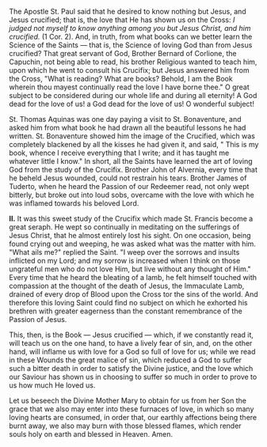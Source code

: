 
The Apostle St. Paul said that he desired to know nothing but Jesus, and Jesus crucified; that is, the love that He has shown us on the Cross: *I judged not myself to know anything among you but Jesus Christ, and him crucified.* (1 Cor. 2). And, in truth, from what books can we better learn the Science of the Saints — that is, the Science of loving God than from Jesus crucified? That great servant of God, Brother Bernard of Corlione, the Capuchin, not being able to read, his brother Religious wanted to teach him, upon which he went to consult his Crucifix; but Jesus answered him from the Cross, \"What is reading? What are books? Behold, I am the Book wherein thou mayest continually read the love I have borne thee.\" O great subject to be considered during our whole life and during all eternity! A God dead for the love of us! a God dead for the love of us! O wonderful subject!

St. Thomas Aquinas was one day paying a visit to St. Bonaventure, and asked him from what book he had drawn all the beautiful lessons he had written. St. Bonaventure showed him the image of the Crucified, which was completely blackened by all the kisses he had given it, and said, \" This is my book, whence I receive everything that I write; and it has taught me whatever little I know.\" In short, all the Saints have learned the art of loving God from the study of the Crucifix. Brother John of Alvernia, every time that he beheld Jesus wounded, could not restrain his tears. Brother James of Tuderto, when he heard the Passion of our Redeemer read, not only wept bitterly, but broke out into loud sobs, overcame with the love with which he was inflamed towards his beloved Lord.

**II\.** It was this sweet study of the Crucifix which made St. Francis become a great seraph. He wept so continually in meditating on the sufferings of Jesus Christ, that he almost entirely lost his sight. On one occasion, being found crying out and weeping, he was asked what was the matter with him. \"What ails me?\" replied the Saint. \"I weep over the sorrows and insults inflicted on my Lord; and my sorrow is increased when I think on those ungrateful men who do not love Him, but live without any thought of Him.\" Every time that he heard the bleating of a lamb, he felt himself touched with compassion at the thought of the death of Jesus, the Immaculate Lamb, drained of every drop of Blood upon the Cross tor the sins of the world. And therefore this loving Saint could find no subject on which he exhorted his brethren with greater eagerness than the constant remembrance of the Passion of Jesus.

This, then, is the Book — Jesus crucified — which, if we constantly read it, will teach us on the one hand, to have a lively fear of sin, and, on the other hand, will inflame us with love for a God so full of love for us; while we read in these Wounds the great malice of sin, which reduced a God to suffer such a bitter death in order to satisfy the Divine justice, and the love which our Saviour has shown us in choosing to suffer so much in order to prove to us how much He loved us.

Let us beseech the Divine Mother Mary to obtain for us from her Son the grace that we also may enter into these furnaces of love, in which so many loving hearts are consumed, in order that, our earthly affections being there burnt away, we also may burn with those blessed flames, which render souls holy on earth and blessed in Heaven. Amen.

